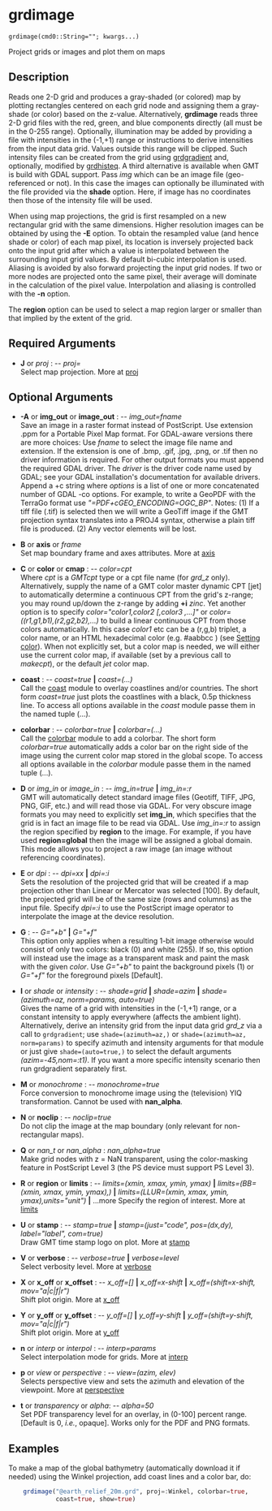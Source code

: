 # grdimage

    grdimage(cmd0::String=""; kwargs...)

Project grids or images and plot them on maps

Description
-----------

Reads one 2-D grid and produces a gray-shaded (or colored) map by plotting rectangles centered on each grid
node and assigning them a gray-shade (or color) based on the z-value. Alternatively, **grdimage** reads three
2-D grid files with the red, green, and blue components directly (all must be in the 0-255 range). Optionally,
illumination may be added by providing a file with intensities in the (-1,+1) range or instructions to derive
intensities from the input data grid. Values outside this range will be clipped. Such intensity files can be
created from the grid using [grdgradient](@ref) and, optionally, modified by [grdhisteq](@ref). A third
alternative is available when GMT is build with GDAL support. Pass *img* which can be an image file
(geo-referenced or not). In this case the images can optionally be illuminated with the file provided via the
**shade** option. Here, if image has no coordinates then those of the intensity file will be used.

When using map projections, the grid is first resampled on a new rectangular grid with the same dimensions.
Higher resolution images can be obtained by using the **-E** option. To obtain the resampled value (and hence
shade or color) of each map pixel, its location is inversely projected back onto the input grid after which a
value is interpolated between the surrounding input grid values. By default bi-cubic interpolation is used.
Aliasing is avoided by also forward projecting the input grid nodes. If two or more nodes are projected onto
the same pixel, their average will dominate in the calculation of the pixel value. Interpolation and aliasing
is controlled with the **-n** option.

The **region** option can be used to select a map region larger or smaller than that implied by the extent of the grid. 

Required Arguments
------------------

- **J** or *proj* : -- *proj=<parameters>*\
   Select map projection. More at [proj](@ref)

Optional Arguments
------------------

- **-A** or **img\_out** or **image\_out** : -- *img\_out=fname*\
   Save an image in a raster format instead of PostScript. Use extension .ppm for a Portable Pixel Map format.
   For GDAL-aware versions there are more choices: Use *fname* to select the image file name and extension.
   If the extension is one of .bmp, .gif, .jpg, .png, or .tif then no driver information is required. For other
   output formats you must append the required GDAL driver. The *driver* is the driver code name used by GDAL;
   see your GDAL installation's documentation for available drivers. Append a +c<options> string where *options*
   is a list of one or more concatenated number of GDAL -co options. For example, to write a GeoPDF with the
   TerraGo format use *"=PDF+cGEO\_ENCODING=OGC\_BP"*. Notes: (1) If a tiff file (.tif) is selected then we will
   write a GeoTiff image if the GMT projection syntax translates into a PROJ4 syntax, otherwise a plain tiff
   file is produced. (2) Any vector elements will be lost.

- **B** or **axis** or *frame*\
   Set map boundary frame and axes attributes. More at [axis](@ref)

- **C** or **color** or **cmap** : -- *color=cpt*\
   Where *cpt* is a *GMTcpt* type or a cpt file name (for *grd\_z* only). Alternatively, supply the name of
   a GMT color master dynamic CPT [jet] to automatically determine a continuous CPT from the grid's z-range;
   you may round up/down the z-range by adding **+i** *zinc*. Yet another option is to specify
   *color="color1,color2 [,color3 ,...]"* or *color=((r1,g1,b1),(r2,g2,b2),...)* to build a linear continuous
   CPT from those colors automatically. In this case *color1* etc can be a (r,g,b) triplet, a color name, or
   an HTML hexadecimal color (e.g. #aabbcc ) (see [Setting color](@ref)). When not explicitly set, but a
   color map is needed, we will either use the current color map, if available (set by a previous call to
   *makecpt*), or the default *jet* color map.

- **coast** : -- *coast=true* **|** *coast=(...)*\
   Call the [coast](@ref) module to overlay coastlines and/or countries. The short form *coast=true* just
   plots the coastlines with a black, 0.5p thickness line. To access all options available in the *coast*
   module passe them in the named tuple (...).

- **colorbar** : -- *colorbar=true* **|** *colorbar=(...)*\
   Call the [colorbar](@ref) module to add a colorbar. The short form *colorbar=true* automatically adds a
   color bar on the right side of the image using the current color map stored in the global scope. To
   access all options available in the *colorbar* module passe them in the named tuple (...).

- **D** or *img\_in* or *image\_in* : -- *img\_in=true* **|** *img\_in=:r*\
   GMT will automatically detect standard image files (Geotiff, TIFF, JPG, PNG, GIF, etc.) and will read
   those via GDAL. For very obscure image formats you may need to explicitly set **img\_in**, which specifies
   that the grid is in fact an image file to be read via GDAL. Use *img\_in=:r* to assign the region specified
   by **region** to the image. For example, if you have used **region=global** then the image will be assigned
   a global domain. This mode allows you to project a raw image (an image without referencing coordinates).

- **E** or *dpi* : -- *dpi=xx* **|** *dpi=:i*\
   Sets the resolution of the projected grid that will be created if a map projection other than Linear or
   Mercator was selected [100]. By default, the projected grid will be of the same size (rows and columns)
   as the input file. Specify *dpi=:i* to use the PostScript image operator to interpolate the image at the
   device resolution.

- **G** : -- *G="+b"* **|** *G="+f"*\
   This option only applies when a resulting 1-bit image otherwise would consist of only two colors: black (0)
   and white (255). If so, this option will instead use the image as a transparent mask and paint the mask with
   the given *color*. Use *G="+b"* to paint the background pixels (1) or *G="+f"* for the foreground pixels
   [Default].

- **I** or *shade* or *intensity* : -- *shade=grid* **|** *shade=azim* **|** *shade=(azimuth=az, norm=params, auto=true)*\
   Gives the name of a grid with intensities in the (-1,+1) range, or a constant intensity to apply everywhere
   (affects the ambient light). Alternatively, derive an intensity grid from the input data grid *grd\_z* via a
   call to `grdgradient`; use `shade=(azimuth=az,)` or ``shade=(azimuth=az, norm=params)`` to specify azimuth
   and intensity arguments for that module or just give ``shade=(auto=true,)`` to select the default arguments
   *(azim=-45,nom=:t1)*. If you want a more specific intensity scenario then run grdgradient separately first.

- **M** or *monochrome* : -- *monochrome=true*\
    Force conversion to monochrome image using the (television) YIQ transformation. Cannot be used with **nan\_alpha**.

- **N** or **noclip** : -- *noclip=true*\
    Do not clip the image at the map boundary (only relevant for non-rectangular maps).

- **Q** or *nan\_t* or *nan\_alpha* : *nan\_alpha=true*\
    Make grid nodes with z = NaN transparent, using the color-masking feature in PostScript Level 3
    (the PS device must support PS Level 3).

- **R** or **region** or **limits** : -- *limits=(xmin, xmax, ymin, ymax)* **|** *limits=(BB=(xmin, xmax, ymin, ymax),)*
   **|** *limits=(LLUR=(xmin, xmax, ymin, ymax),units="unit")* **|** ...more 
   Specify the region of interest. More at [limits](@ref)

- **U** or **stamp** : -- *stamp=true* **|** *stamp=(just="code", pos=(dx,dy), label="label", com=true)*\
   Draw GMT time stamp logo on plot. More at [stamp](@ref)

- **V** or **verbose** : -- *verbose=true* **|** *verbose=level*\
   Select verbosity level. More at [verbose](@ref)

- **X** or **x\_off** or **x\_offset** : -- *x\_off=[]* **|** *x\_off=x-shift* **|** *x\_off=(shift=x-shift, mov="a|c|f|r")*\
   Shift plot origin. More at [x_off](@ref)

- **Y** or **y\_off** or **y\_offset** : -- *y\_off=[]* **|** *y\_off=y-shift* **|** *y\_off=(shift=y-shift, mov="a|c|f|r")*\
   Shift plot origin. More at [y_off](@ref)

- **n** or *interp* or *interpol* : -- *interp=params*\
   Select interpolation mode for grids. More at [interp](@ref)

- **p** or *view* or *perspective* : -- *view=(azim, elev)*\
   Selects perspective view and sets the azimuth and elevation of the viewpoint. More at [perspective](@ref)

- **t** or *transparency* or *alpha*: -- *alpha=50*\
   Set PDF transparency level for an overlay, in (0-100] percent range. [Default is 0, *i.e.*, opaque].
   Works only for the PDF and PNG formats.

Examples
--------

To make a map of the global bathymetry (automatically download it if needed) using the Winkel projection,
add coast lines and a color bar, do:

```julia
    grdimage("@earth_relief_20m.grd", proj=:Winkel, colorbar=true,
             coast=true, show=true)
```
